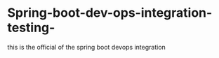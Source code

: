 # Spring-boot-dev-ops-integration-testing-
this is the official of the spring boot devops integration
